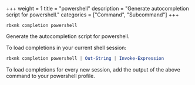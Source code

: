 +++
weight = 1
title = "powershell"
description = "Generate autocompletion script for powershell."
categories = ["Command", "Subcommand"]
+++

`rbxmk completion powershell`

Generate the autocompletion script for powershell.

To load completions in your current shell session:

```powershell
rbxmk completion powershell | Out-String | Invoke-Expression
```

To load completions for every new session, add the output of the above
command to your powershell profile.